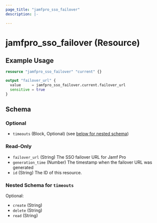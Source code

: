 ```yaml
---
page_title: "jamfpro_sso_failover"
description: |-
  
---
```


# jamfpro_sso_failover (Resource)


## Example Usage
```terraform
resource "jamfpro_sso_failover" "current" {}

output "failover_url" {
  value     = jamfpro_sso_failover.current.failover_url
  sensitive = true
}
```

<!-- schema generated by tfplugindocs -->
## Schema

### Optional

- `timeouts` (Block, Optional) (see [below for nested schema](#nestedblock--timeouts))

### Read-Only

- `failover_url` (String) The SSO failover URL for Jamf Pro
- `generation_time` (Number) The timestamp when the failover URL was generated
- `id` (String) The ID of this resource.

<a id="nestedblock--timeouts"></a>
### Nested Schema for `timeouts`

Optional:

- `create` (String)
- `delete` (String)
- `read` (String)